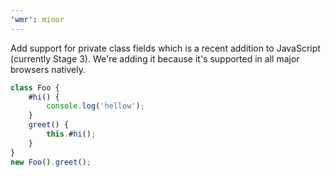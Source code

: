 ```yaml
---
'wmr': minor
---
```


Add support for private class fields which is a recent addition to JavaScript (currently Stage 3). We're adding it because it's supported in all major browsers natively.

```js
class Foo {
	#hi() {
		console.log('hellow');
	}
	greet() {
		this.#hi();
	}
}
new Foo().greet();
```
